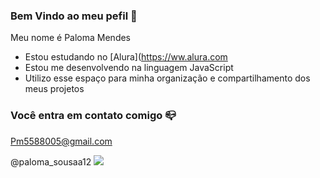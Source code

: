 ### Bem Vindo ao meu pefil 💙

Meu nome é Paloma Mendes

- Estou estudando no [Alura](https://ww.alura.com
- Estou me desenvolvendo na linguagem JavaScript
- Utilizo esse espaço para minha organização e compartilhamento dos meus projetos

### Você entra em contato comigo 📪

Pm5588005@gmail.com

@paloma_sousaa12
![](https://media1.tenor.com/m/EeloF6xUk2gAAAAC/hello-kitty-hello-kitty-maromba.gif)
